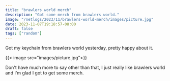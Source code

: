 ```yaml
---
title: "brawlers world merch"
description: "Got some merch from brawlers world."
image: "/netlogs/2023/11/brawlers-world-merch/images/picture.jpg"
date: 2023-11-07T19:18:57-08:00
draft: false
tags: ["random"]
---
```


Got my keychain from brawlers world yesterday, pretty happy about it.

{{< image src="images/picture.jpg">}}

Don't have much more to say other than that, I just really like brawlers world and I'm glad I got to get some merch.